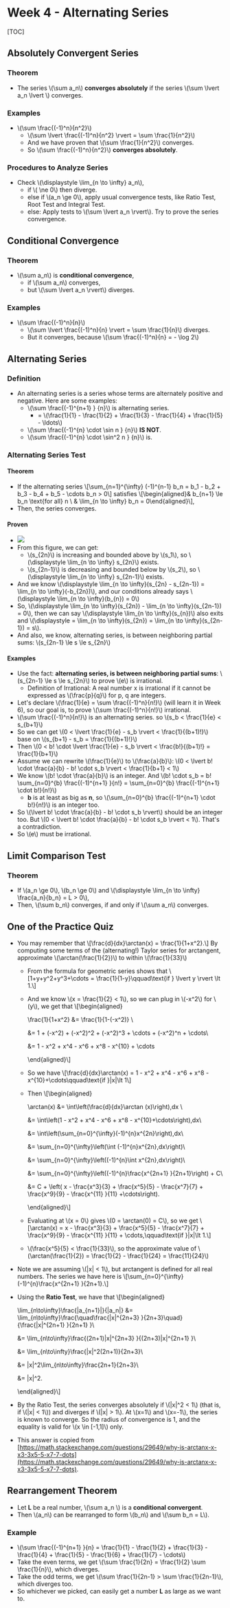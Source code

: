 # Week 4 - Alternating Series

\[TOC\]

## Absolutely Convergent Series

### Theorem

* The series \\(\sum a\_n\\) **converges absolutely** if the series \\(\sum \lvert a\_n \lvert \\) converges.

### Examples

* \\(\sum \frac{\(-1\)^n}{n^2}\\)
  * \\(\sum \lvert \frac{\(-1\)^n}{n^2} \rvert = \sum \frac{1}{n^2}\\)
  * And we have proven that \\(\sum \frac{1}{n^2}\\) converges.
  * So \\(\sum \frac{\(-1\)^n}{n^2}\\) **converges absolutely**.

### Procedures to Analyze Series

* Check \\(\displaystyle \lim\_{n \to \infty} a\_n\\), 
  * if \\( \ne 0\\) then diverge.
  * else if \\(a\_n \ge 0\\), apply usual convergence tests, like Ratio Test, Root Test and Integral Test. 
  * else: Apply tests to \\(\sum \lvert a\_n \rvert\\). Try to prove the series convergence.

## Conditional Convergence

### Theorem

* \\(\sum a\_n\\) is **conditional convergence**,
  * if \\(\sum a\_n\\) converges, 
  * but \\(\sum \lvert a\_n \rvert\\) diverges.

### Examples

* \\(\sum \frac{\(-1\)^n}{n}\\)
  * \\(\sum \lvert \frac{\(-1\)^n}{n} \rvert = \sum \frac{1}{n}\\) diverges.
  * But it converges, because \\(\sum \frac{\(-1\)^n}{n} = - \log 2\\)

## Alternating Series

### Definition

* An alternating series is a series whose terms are alternately positive and negative. Here are some examples:
  * \\(\sum \frac{\(-1\)^{n+1} } {n}\\) is alternating series.
    * = \\(\frac{1}{1} - \frac{1}{2} + \frac{1}{3} - \frac{1}{4} + \frac{1}{5} - \ldots\\)
  * \\(\sum \frac{\(-1\)^{n} \cdot \sin n } {n}\\) **IS NOT**.
  * \\(\sum \frac{\(-1\)^{n} \cdot \sin^2 n } {n}\\) is.

### Alternating Series Test

#### Theorem

* If the alternating series \\[\sum_{n=1}^{\infty} \(-1\)^{n-1} b\_n = b\_1 - b\_2 + b\_3 - b\_4 + b\_5 - \cdots b\_n &gt; 0\\] satisfies \\[\begin{aligned}& b_{n+1} \le b_n  \text{for all} n \ & \lim_{n \to \infty} b\_n = 0\end{aligned}\\], 
* Then, the series converges.

#### Proven

* ![](../.gitbook/assets/15182335484877%20%281%29.jpg)
* From this figure, we can get:
  * \\(s_{2n}\\) is increasing and bounded above by \\(s\_1\\), so \\(\displaystyle \lim_{n \to \infty} s\_{2n}\\) exists.
  * \\(s_{2n-1}\\) is decreasing and bounded below by \\(s\_2\\), so \\(\displaystyle \lim_{n \to \infty} s\_{2n-1}\\) exists.
* And we know \\(\displaystyle \lim_{n \to \infty}\(s_{2n} - s_{2n-1}\) = \lim_{n \to \infty}\(-b_{2n}\)\\), and our conditions already says \\(\displaystyle \lim_{n \to \infty}\(b\_{n}\) = 0\\)
* So, \\(\displaystyle \lim_{n \to \infty}\(s_{2n}\) - \lim_{n \to \infty}\(s_{2n-1}\) = 0\\), then we can say \\(\displaystyle \lim_{n \to \infty}\(s_{n}\)\\) also exits and \\(\displaystyle = \lim_{n \to \infty}\(s_{2n}\) = \lim_{n \to \infty}\(s_{2n-1}\) = s\\).
* And also, we know, alternating series, is between neighboring partial sums: \\(s_{2n-1} \le s \le s_{2n}\\)

#### Examples

* Use the fact: **alternating series, is between neighboring partial sums**: \\(s_{2n-1} \le s \le s_{2n}\\) to prove \\(e\\) is irrational.
  * Definition of Irrational: A real number x is irrational if it cannot be expressed as \\(\frac{p}{q}\\) for p, q are integers.
* Let's declare \\(\frac{1}{e} = \sum \frac{\(-1\)^n}{n!}\\) \(will learn it in Week 6\), so our goal is, to prove \\(\sum \frac{\(-1\)^n}{n!}\\) irrational.
* \\(\sum \frac{\(-1\)^n}{n!}\\) is an alternating series. so \\(s_b &lt; \frac{1}{e} &lt; s_{b+1}\\)
* So we can get \\(0 &lt; \lvert \frac{1}{e} - s_b \rvert &lt; \frac{1}{\(b+1\)!}\\) base on \\(s_{b+1} - s\_b = \frac{1}{\(b+1\)!}\\)
* Then \\(0 &lt; b! \cdot \lvert \frac{1}{e} - s\_b \rvert &lt; \frac{b!}{\(b+1\)!} = \frac{1}{b+1}\\)
* Assume we can rewrite \\(\frac{1}{e}\\) to \\(\frac{a}{b}\\): \\(0 &lt; \lvert b! \cdot \frac{a}{b} - b! \cdot s\_b \rvert &lt; \frac{1}{b+1} &lt; 1\\)
* We know \\(b! \cdot \frac{a}{b}\\) is an integer. And \\(b! \cdot s_b = b! \sum_{n=0}^{b} \frac{\(-1\)^{n+1} }{n!} = \sum\_{n=0}^{b} \frac{\(-1\)^{n+1} \cdot b!}{n!}\\)
  * **b** is at least as big as **n**, so \\(\sum\_{n=0}^{b} \frac{\(-1\)^{n+1} \cdot b!}{n!}\\) is an integer too.
* So \\(\lvert b! \cdot \frac{a}{b} - b! \cdot s\_b \rvert\\) should be an integer too. But \\(0 &lt; \lvert b! \cdot \frac{a}{b} - b! \cdot s\_b \rvert &lt; 1\\). That's a contradiction.
* So \\(e\\) must be irrational.

## Limit Comparison Test

### Theorem

* If \\(a_n \ge 0\\), \\(b\_n \ge 0\\) and \\(\displaystyle \lim_{n \to \infty} \frac{a\_n}{b\_n} = L &gt; 0\\), 
* Then, \\(\sum b\_n\\) converges, if and only if \\(\sum a\_n\\) converges.

## One of the Practice Quiz

* You may remember that \\[\frac{d}{dx}\arctan\(x\) = \frac{1}{1+x^2}.\\] By computing some terms of the \(alternating!\) Taylor series for arctangent, approximate \\(\arctan\(\frac{1}{2}\)\\) to within \\(\frac{1}{33}\\)
  * From the formula for geometric series shows that \\[1+y+y^2+y^3+\cdots = \frac{1}{1-y}\qquad\text{if } \lvert y \rvert \lt 1.\\]
  * And we know \\(x = \frac{1}{2} &lt; 1\\), so we can plug in \\(-x^2\\) for \\(y\\), we get that \\[\begin{aligned}

    \frac{1}{1+x^2} &= \frac{1}{1-\(-x^2\)} \

    &= 1 + \(-x^2\) + \(-x^2\)^2 + \(-x^2\)^3 + \cdots + \(-x^2\)^n + \cdots\

    &= 1 - x^2 + x^4 - x^6 + x^8 - x^{10} + \cdots

    \end{aligned}\\]

  * So we have \\[\frac{d}{dx}\arctan\(x\) = 1 - x^2 + x^4 - x^6 + x^8 - x^{10}+\cdots\qquad\text{if }\|x\|\lt 1\\]
  * Then \\[\begin{aligned}

    \arctan\(x\) &= \int\left\(\frac{d}{dx}\arctan \(x\)\right\)\,dx \

    &= \int\left\(1 - x^2 + x^4 - x^6 + x^8 - x^{10}+\cdots\right\)\,dx\

    &= \int\left\(\sum\_{n=0}^{\infty}\(-1\)^{n}x^{2n}\right\)\,dx\

    &= \sum\_{n=0}^{\infty}\left\(\int \(-1\)^{n}x^{2n}\,dx\right\)\

    &= \sum\_{n=0}^{\infty}\left\(\(-1\)^{n}\int x^{2n}\,dx\right\)\

    &= \sum\_{n=0}^{\infty}\left\(\(-1\)^{n}\frac{x^{2n+1} }{2n+1}\right\) + C\

    &= C + \left\( x - \frac{x^3}{3} + \frac{x^5}{5} - \frac{x^7}{7} + \frac{x^9}{9} - \frac{x^{11} }{11} +\cdots\right\).

    \end{aligned}\\]

  * Evaluating at \\(x = 0\\) gives \\(0 = \arctan\(0\) = C\\), so we get \\[\arctan\(x\) = x - \frac{x^3}{3} + \frac{x^5}{5} - \frac{x^7}{7} + \frac{x^9}{9} - \frac{x^{11} }{11} + \cdots,\qquad\text{if }\|x\|\lt 1.\\]
  * \\(\frac{x^5}{5} &lt; \frac{1}{33}\\), so the approximate value of \\(\arctan\(\frac{1}{2}\) = \frac{1}{2} - \frac{1}{24} = \frac{11}{24}\\) 
* Note we are assuming \\(\|x\| &lt; 1\\), but arctangent is defined for all real numbers. The series we have here is \\[\sum\_{n=0}^{\infty}\(-1\)^{n}\frac{x^{2n+1} }{2n+1}.\\]
* Using the **Ratio Test**, we have that \\[\begin{aligned}

  \lim_{n\to\infty}\frac{\|a_{n+1}\|}{\|a_n\|} &= \lim_{n\to\infty}\frac{\quad\frac{\|x\|^{2n+3} }{2n+3}\quad}{\frac{\|x\|^{2n+1} }{2n+1} }\

  &= \lim\_{n\to\infty}\frac{\(2n+1\)\|x\|^{2n+3} }{\(2n+3\)\|x\|^{2n+1} }\

  &= \lim\_{n\to\infty}\frac{\|x\|^2\(2n+1\)}{2n+3}\

  &= \|x\|^2\lim\_{n\to\infty}\frac{2n+1}{2n+3}\

  &= \|x\|^2.

  \end{aligned}\\]

* By the Ratio Test, the series converges absolutely if \\(\|x\|^2 &lt; 1\\) \(that is, if \\(\|x\| &lt; 1\\)\) and diverges if \\(\|x\| &gt; 1\\). At \\(x=1\\) and \\(x=-1\\), the series is known to converge. So the radius of convergence is 1, and the equality is valid for \\(x \in \[-1,1\]\\) only.
* This answer is copied from [https://math.stackexchange.com/questions/29649/why-is-arctanx-x-x3-3x5-5-x7-7-dots](https://math.stackexchange.com/questions/29649/why-is-arctanx-x-x3-3x5-5-x7-7-dots).

## Rearrangement Theorem

* Let **L** be a real number, \\(\sum a\_n \\) is a **conditional convergent**.
* Then \\(a\_n\\) can be rearranged to form \\(b\_n\\) and \\(\sum b\_n = L\\).

### Example

* \\(\sum \frac{\(-1\)^{n+1} }{n} = \frac{1}{1} - \frac{1}{2} + \frac{1}{3} - \frac{1}{4} + \frac{1}{5} - \frac{1}{6} + \frac{1}{7} - \cdots\\) 
* Take the even terms, we get \\(\sum \frac{1}{2n} = \frac{1}{2} \sum \frac{1}{n}\\), which diverges.
* Take the odd terms, we get \\(\sum \frac{1}{2n-1} &gt; \sum \frac{1}{2n-1}\\), which diverges too.
* So whichever we picked, can easily get a number **L** as large as we want to.

